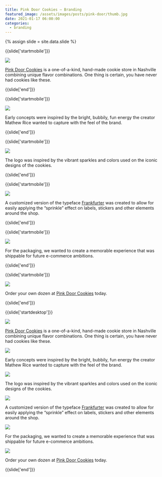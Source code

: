 ```yaml
---
title: Pink Door Cookies — Branding
featured_image: /assets/images/posts/pink-door/thumb.jpg
date: 2021-01-17 06:00:00
categories:
  - branding
---
```


{% assign slide = site.data.slide %}

{{slide['startmobile']}}

<div>
  <img
    class='full-height' 
    src='{{ site.url }}/assets/images/posts/pink-door/pinkdoor-mobile-1.png'
  />
</div>

<p class="bg"><a href="https://www.pinkdoorcookies.com/">Pink Door Cookies</a> is a one-of-a-kind, hand-made cookie store in Nashville combining unique flavor combinations. One thing is certain, you have never had cookies like these.</p>

{{slide['end']}}

{{slide['startmobile']}}

<div>
  <img
    class='full-height' 
    src='{{ site.url }}/assets/images/posts/pink-door/pinkdoor-mobile-2.png'
  />
</div>

<p class="bg-dark">Early concepts were inspired by the bright, bubbily, fun energy the creator Mathew Rice wanted to capture with the feel of the brand.</p>

{{slide['end']}}

{{slide['startmobile']}}

<div>
  <img
    class='full-height' 
    src='{{ site.url }}/assets/images/posts/pink-door/pinkdoor-mobile-3.png'
  />
</div>

<p class="bg-dark">The logo was inspired by the vibrant sparkles and colors used on the iconic designs of the cookies.</p>

{{slide['end']}}

{{slide['startmobile']}}

<div>
  <img
    class='full-height' 
    src='{{ site.url }}/assets/images/posts/pink-door/pinkdoor-mobile-4.png'
  />
</div>

<p class="bg">A customized version of the typeface <a href="https://www.myfonts.com/fonts/itc/frankfurter/">Frankfurter</a> was created to allow for easily applying the “sprinkle” effect on labels, stickers and other elements around the shop.</p>

{{slide['end']}}

{{slide['startmobile']}}

<div>
  <img
    class='full-height' 
    src='{{ site.url }}/assets/images/posts/pink-door/pinkdoor-mobile-5.png'
  />
</div>

<p class="bg-dark">For the packaging, we wanted to create a memorable experience that was shippable for future e-commerce ambitions. </p>

{{slide['end']}}

{{slide['startmobile']}}

<div>
  <img
    class='full-height' 
    src='{{ site.url }}/assets/images/posts/pink-door/pinkdoor-mobile-6.png'
  />
</div>

<p class="bg-dark">Order your own dozen at <a href="https://www.pinkdoorcookies.com/">Pink Door Cookies</a> today.</p>

{{slide['end']}}


{{slide['startdesktop']}}

<div>
  <img
    class='full-width' 
    src='{{ site.url }}/assets/images/posts/pink-door/pinkdoor-1.jpg'
  />
</div>

<p class="bg"><a href="https://www.pinkdoorcookies.com/">Pink Door Cookies</a> is a one-of-a-kind, hand-made cookie store in Nashville combining unique flavor combinations. One thing is certain, you have never had cookies like these.</p>

<div>
  <img
    src='{{ site.url }}/assets/images/posts/pink-door/pinkdoor-grid-1.png'
  />
</div>

<p class="bg-dark">Early concepts were inspired by the bright, bubbily, fun energy the creator Mathew Rice wanted to capture with the feel of the brand.</p>

<div>
  <img
    src='{{ site.url }}/assets/images/posts/pink-door/pinkdoor-grid-2.png'
  />
</div>

<p class="bg-dark">The logo was inspired by the vibrant sparkles and colors used on the iconic designs of the cookies.</p>

<div>
  <img
    src='{{ site.url }}/assets/images/posts/pink-door/pinkdoor-grid-3.png'
  />
</div>

<p class="bg">A customized version of the typeface <a href="https://www.myfonts.com/fonts/itc/frankfurter/">Frankfurter</a> was created to allow for easily applying the “sprinkle” effect on labels, stickers and other elements around the shop.</p>

<div>
  <img
    src='{{ site.url }}/assets/images/posts/pink-door/pinkdoor-grid-4.png'
  />
</div>

<p class="bg-dark">For the packaging, we wanted to create a memorable experience that was shippable for future e-commerce ambitions. </p>

<div>
  <img
    src='{{ site.url }}/assets/images/posts/pink-door/pinkdoor-grid-5.png'
  />
</div>

<p class="bg-dark">Order your own dozen at <a href="https://www.pinkdoorcookies.com/">Pink Door Cookies</a> today.</p>

{{slide['end']}}
